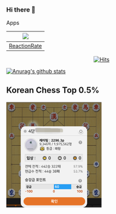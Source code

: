 ### Hi there 👋

Apps



| <a href="https://apps.apple.com/kr/app/%EB%8B%B9%EC%8B%A0%EC%9D%98-%ED%94%BC%EC%A7%80%EC%BB%AC-%EB%B0%98%EC%9D%91-%EC%86%8D%EB%8F%84-%ED%85%8C%EC%8A%A4%ED%8A%B8/id6445873027"><img src="https://is3-ssl.mzstatic.com/image/thumb/Purple126/v4/70/db/82/70db8214-3afe-fc49-e95c-0f0689c80ec9/AppIcon-0-1x_U007emarketing-0-7-0-sRGB-85-220.png/460x0w.webp" width="128"/></a> |
|-|
| [ReactionRate](https://apps.apple.com/kr/app/%EB%8B%B9%EC%8B%A0%EC%9D%98-%ED%94%BC%EC%A7%80%EC%BB%AC-%EB%B0%98%EC%9D%91-%EC%86%8D%EB%8F%84-%ED%85%8C%EC%8A%A4%ED%8A%B8/id6445873027) |

<!--
**swift-man/swift-man** is a ✨ _special_ ✨ repository because its `README.md` (this file) appears on your GitHub profile.

Here are some ideas to get you started:

- 🔭 I’m currently working on ...
- 🌱 I’m currently learning ...
- 👯 I’m looking to collaborate on ...
- 🤔 I’m looking for help with ...
- 💬 Ask me about ...
- 📫 How to reach me: ...
- 😄 Pronouns: ...
- ⚡ Fun fact: ...
-->
<div align=center>

[![Hits](https://hits.seeyoufarm.com/api/count/incr/badge.svg?url=https%3A%2F%2Fgithub.com%2Fswift-man%2Fhit-counter&count_bg=%2379C83D&title_bg=%23555555&icon=&icon_color=%23E7E7E7&title=hits&edge_flat=false)](https://hits.seeyoufarm.com)

</div>


[![Anurag's github stats](https://github-readme-stats-sigma-five.vercel.app/api/top-langs/?username=swift-man&show_icons=true&theme=radical)
](https://github.com/anuraghazra/github-readme-stats)

## Korean Chess Top 0.5%
<img src="/images/jangi-2021-11.png" alt="drawing" width="50%"/>
